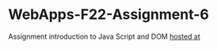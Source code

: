 # WebApps-F22-Assignment-6
Assignment introduction to Java Script and DOM
[hosted at](https://github.com/44-563-Web-Apps-F22/44563-webapps-assignment-6-Saimithilesh1/settings/pages)
